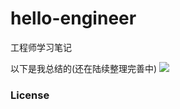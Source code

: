 # hello-engineer
工程师学习笔记

以下是我总结的(还在陆续整理完善中)
<img src=http://assets.processon.com/chart_image/5e8bf144e4b03bfcd083a7d8.png><br/>

### License

